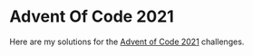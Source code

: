 # Advent Of Code 2021
Here are my solutions for the [Advent of Code 2021](https://adventofcode.com/2021) challenges.

